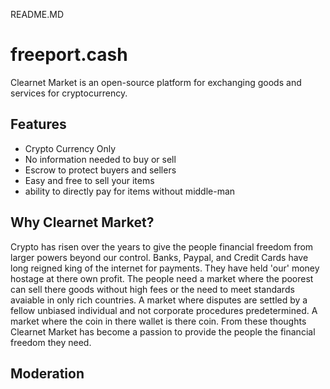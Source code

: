 README.MD

# freeport.cash

Clearnet Market is an open-source platform for exchanging goods and services for cryptocurrency.


## Features

* Crypto Currency Only
* No information needed to buy or sell
* Escrow to protect buyers and sellers
* Easy and free to sell your items
* ability to directly pay for items without middle-man

## Why Clearnet Market?

Crypto has risen over the years to give the people financial freedom from larger powers beyond our control.  Banks, Paypal, and Credit Cards have long reigned king of the internet for payments. They have held 'our' money hostage at there own profit.  The people need a market where the poorest can sell there goods without high fees or the need to meet standards avaiable in only rich countries. A market where disputes are settled by a fellow unbiased individual and not corporate procedures predetermined. A market where the coin in there wallet is there coin.  From these thoughts Clearnet Market has become a passion to provide the people the financial freedom they need.


## Moderation